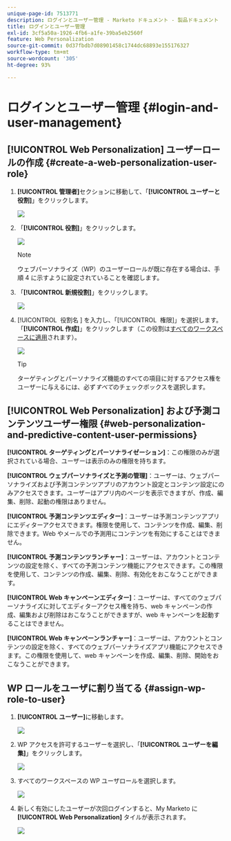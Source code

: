 ```yaml
---
unique-page-id: 7513771
description: ログインとユーザー管理 - Marketo ドキュメント - 製品ドキュメント
title: ログインとユーザー管理
exl-id: 3cf5a50a-1926-4fb6-a1fe-39ba5eb2560f
feature: Web Personalization
source-git-commit: 0d37fbdb7d08901458c1744dc68893e155176327
workflow-type: tm+mt
source-wordcount: '305'
ht-degree: 93%

---
```


# ログインとユーザー管理 {#login-and-user-management}

## [!UICONTROL Web Personalization] ユーザーロールの作成 {#create-a-web-personalization-user-role}

1. **[!UICONTROL 管理者]**&#x200B;セクションに移動して、「**[!UICONTROL ユーザーと役割]**」をクリックします。

   ![](assets/image2015-4-28-19-3a50-3a49.png)

1. 「**[!UICONTROL 役割]**」をクリックします。

   ![](assets/image2015-4-28-19-3a57-3a58.png)

   >[!NOTE]
   >
   >ウェブパーソナライズ（WP）のユーザーロールが既に存在する場合は、手順 4 に示すように設定されていることを確認します。

1. 「**[!UICONTROL 新規役割]**」をクリックします。

   ![](assets/three-1.png)

1. [!UICONTROL &#x200B; 役割名 &#x200B;] を入力し、「[!UICONTROL &#x200B; 権限 &#x200B;]」を選択します。 「**[!UICONTROL 作成]**」をクリックします（この役割は[すべてのワークスペースに適用](/help/marketo/product-docs/administration/users-and-roles/managing-marketo-users.md)されます）。

   ![](assets/four.png)

   >[!TIP]
   >
   >ターゲティングとパーソナライズ機能のすべての項目に対するアクセス権をユーザーに与えるには、必ず&#x200B;_すべて_&#x200B;のチェックボックスを選択します。

## [!UICONTROL Web Personalization] および予測コンテンツユーザー権限 {#web-personalization-and-predictive-content-user-permissions}

**[!UICONTROL ターゲティングとパーソナライゼーション]**：この権限のみが選択されている場合、ユーザーは表示のみの権限を持ちます。

**[!UICONTROL ウェブパーソナライズと予測の管理]**：ユーザーは、ウェブパーソナライズおよび予測コンテンツアプリのアカウント設定とコンテンツ設定にのみアクセスできます。ユーザーはアプリ内のページを表示できますが、作成、編集、削除、起動の権限はありません。

**[!UICONTROL 予測コンテンツエディター]**：ユーザーは予測コンテンツアプリにエディターアクセスできます。権限を使用して、コンテンツを作成、編集、削除できます。Web やメールでの予測用にコンテンツを有効にすることはできません。

**[!UICONTROL 予測コンテンツランチャー]**：ユーザーは、アカウントとコンテンツの設定を除く、すべての予測コンテンツ機能にアクセスできます。この権限を使用して、コンテンツの作成、編集、削除、有効化をおこなうことができます。

**[!UICONTROL Web キャンペーンエディター]**：ユーザーは、すべてのウェブパーソナライズに対してエディターアクセス権を持ち、web キャンペーンの作成、編集および削除はおこなうことができますが、web キャンペーンを起動することはできません。

**[!UICONTROL Web キャンペーンランチャー]**：ユーザーは、アカウントとコンテンツの設定を除く、すべてのウェブパーソナライズアプリ機能にアクセスできます。この権限を使用して、web キャンペーンを作成、編集、削除、開始をおこなうことができます。

## WP ロールをユーザに割り当てる {#assign-wp-role-to-user}

1. **[!UICONTROL ユーザー]**&#x200B;に移動します。

   ![](assets/image2015-4-29-11-3a31-3a3.png)

1. WP アクセスを許可するユーザーを選択し、「**[!UICONTROL ユーザーを編集]**」をクリックします。

   ![](assets/image2015-4-29-11-3a38-3a46.png)

1. すべてのワークスペースの WP ユーザロールを選択します。

   ![](assets/seven.png)

1. 新しく有効にしたユーザーが次回ログインすると、My Marketo に **[!UICONTROL Web Personalization]** タイルが表示されます。

   ![](assets/eight.png)
